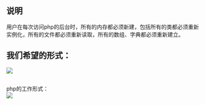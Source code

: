 
## 说明
用户在每次访问php的后台时，所有的内存都必须新建，包括所有的类都必须重新实例化，所有的文件都必须重新读取，所有的数组、字典都必须重新建立。

## 我们希望的形式：  
![](https://img-blog.csdn.net/20160518231811535?watermark/2/text/aHR0cDovL2Jsb2cuY3Nkbi5uZXQv/font/5a6L5L2T/fontsize/400/fill/I0JBQkFCMA==/dissolve/70/gravity/Center)

## 
php的工作形式：  
![](https://img-blog.csdn.net/20160518232018469?watermark/2/text/aHR0cDovL2Jsb2cuY3Nkbi5uZXQv/font/5a6L5L2T/fontsize/400/fill/I0JBQkFCMA==/dissolve/70/gravity/Center)

